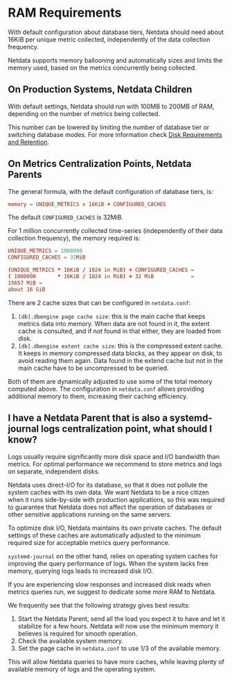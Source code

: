# RAM Requirements

With default configuration about database tiers, Netdata should need about 16KiB per unique metric collected, independently of the data collection frequency.

Netdata supports memory ballooning and automatically sizes and limits the memory used, based on the metrics concurrently being collected.

## On Production Systems, Netdata Children

With default settings, Netdata should run with 100MB to 200MB of RAM, depending on the number of metrics being collected.

This number can be lowered by limiting the number of database tier or switching database modes. For more information check [Disk Requirements and Retention](/docs/netdata-agent/sizing-netdata-agents/disk-requirements-and-retention.md).

## On Metrics Centralization Points, Netdata Parents

The general formula, with the default configuration of database tiers, is:

```conf
memory = UNIQUE_METRICS x 16KiB + CONFIGURED_CACHES
```

The default `CONFIGURED_CACHES` is 32MiB.

For 1 million concurrently collected time-series (independently of their data collection frequency), the memory required is:

```conf
UNIQUE_METRICS = 1000000
CONFIGURED_CACHES = 32MiB

(UNIQUE_METRICS * 16KiB / 1024 in MiB) + CONFIGURED_CACHES =
( 1000000       * 16KiB / 1024 in MiB) + 32 MiB            =
15657 MiB =
about 16 GiB
```

There are 2 cache sizes that can be configured in `netdata.conf`:

1. `[db].dbengine page cache size`: this is the main cache that keeps metrics data into memory. When data are not found in it, the extent cache is consulted, and if not found in that either, they are loaded from disk.
2. `[db].dbengine extent cache size`: this is the compressed extent cache. It keeps in memory compressed data blocks, as they appear on disk, to avoid reading them again. Data found in the extend cache but not in the main cache have to be uncompressed to be queried.

Both of them are dynamically adjusted to use some of the total memory computed above. The configuration in `netdata.conf` allows providing additional memory to them, increasing their caching efficiency.

## I have a Netdata Parent that is also a systemd-journal logs centralization point, what should I know?

Logs usually require significantly more disk space and I/O bandwidth than metrics. For optimal performance we recommend to store metrics and logs on separate, independent disks.

Netdata uses direct-I/O for its database, so that it does not pollute the system caches with its own data. We want Netdata to be a nice citizen when it runs side-by-side with production applications, so this was required to guarantee that Netdata does not affect the operation of databases or other sensitive applications running on the same servers.

To optimize disk I/O, Netdata maintains its own private caches. The default settings of these caches are automatically adjusted to the minimum required size for acceptable metrics query performance.

`systemd-journal` on the other hand, relies on operating system caches for improving the query performance of logs. When the system lacks free memory, querying logs leads to increased disk I/O.

If you are experiencing slow responses and increased disk reads when metrics queries run, we suggest to dedicate some more RAM to Netdata.

We frequently see that the following strategy gives best results:

1. Start the Netdata Parent, send all the load you expect it to have and let it stabilize for a few hours. Netdata will now use the minimum memory it believes is required for smooth operation.
2. Check the available system memory.
3. Set the page cache in `netdata.conf` to use 1/3 of the available memory.

This will allow Netdata queries to have more caches, while leaving plenty of available memory of logs and the operating system.
